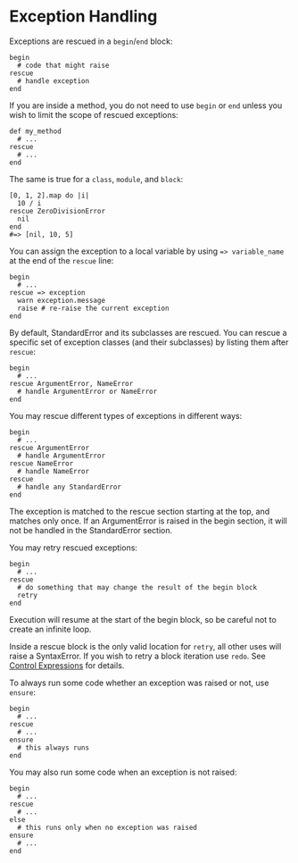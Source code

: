 # Exception Handling

Exceptions are rescued in a `begin`/`end` block:

    begin
      # code that might raise
    rescue
      # handle exception
    end

If you are inside a method, you do not need to use `begin` or `end` unless you
wish to limit the scope of rescued exceptions:

    def my_method
      # ...
    rescue
      # ...
    end

The same is true for a `class`, `module`, and `block`:

    [0, 1, 2].map do |i|
      10 / i
    rescue ZeroDivisionError
      nil
    end
    #=> [nil, 10, 5]

You can assign the exception to a local variable by using `=> variable_name`
at the end of the `rescue` line:

    begin
      # ...
    rescue => exception
      warn exception.message
      raise # re-raise the current exception
    end

By default, StandardError and its subclasses are rescued.  You can rescue a
specific set of exception classes (and their subclasses) by listing them after
`rescue`:

    begin
      # ...
    rescue ArgumentError, NameError
      # handle ArgumentError or NameError
    end

You may rescue different types of exceptions in different ways:

    begin
      # ...
    rescue ArgumentError
      # handle ArgumentError
    rescue NameError
      # handle NameError
    rescue
      # handle any StandardError
    end

The exception is matched to the rescue section starting at the top, and
matches only once.  If an ArgumentError is raised in the begin section, it
will not be handled in the StandardError section.

You may retry rescued exceptions:

    begin
      # ...
    rescue
      # do something that may change the result of the begin block
      retry
    end

Execution will resume at the start of the begin block, so be careful not to
create an infinite loop.

Inside a rescue block is the only valid location for `retry`, all other uses
will raise a SyntaxError.  If you wish to retry a block iteration use `redo`.
See [Control Expressions](rdoc-ref:syntax/control_expressions.rdoc) for
details.

To always run some code whether an exception was raised or not, use `ensure`:

    begin
      # ...
    rescue
      # ...
    ensure
      # this always runs
    end

You may also run some code when an exception is not raised:

    begin
      # ...
    rescue
      # ...
    else
      # this runs only when no exception was raised
    ensure
      # ...
    end


